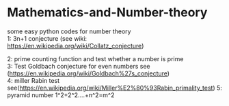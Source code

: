 # Mathematics-and-Number-theory
some easy python codes for number theory <br>
1: 3n+1 conjecture (see wiki: https://en.wikipedia.org/wiki/Collatz_conjecture) <br>

2: prime counting function and test whether a number is prime <br>
3: Test Goldbach conjecture for even numbers see (https://en.wikipedia.org/wiki/Goldbach%27s_conjecture)<br>
4: miller Rabin test see(https://en.wikipedia.org/wiki/Miller%E2%80%93Rabin_primality_test)
5: pyramid number 1^2+2^2....+n^2=m^2
